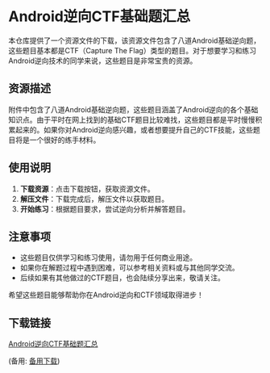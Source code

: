 # Android逆向CTF基础题汇总

本仓库提供了一个资源文件的下载，该资源文件包含了八道Android基础逆向题，这些题目基本都是CTF（Capture The Flag）类型的题目。对于想要学习和练习Android逆向技术的同学来说，这些题目是非常宝贵的资源。

## 资源描述

附件中包含了八道Android基础逆向题，这些题目涵盖了Android逆向的各个基础知识点。由于平时在网上找到的基础CTF题目比较难找，这些题目都是平时慢慢积累起来的。如果你对Android逆向感兴趣，或者想要提升自己的CTF技能，这些题目将是一个很好的练手材料。

## 使用说明

1. **下载资源**：点击下载按钮，获取资源文件。
2. **解压文件**：下载完成后，解压文件以获取题目。
3. **开始练习**：根据题目要求，尝试逆向分析并解答题目。

## 注意事项

- 这些题目仅供学习和练习使用，请勿用于任何商业用途。
- 如果你在解题过程中遇到困难，可以参考相关资料或与其他同学交流。
- 后续如果有其他做过的CTF题目，也会陆续分享出来，敬请关注。

希望这些题目能够帮助你在Android逆向和CTF领域取得进步！

## 下载链接
[Android逆向CTF基础题汇总](https://pan.quark.cn/s/ea560b227518) 

(备用: [备用下载](https://pan.baidu.com/s/1ZFFvRPLUbJ6n6mSj2Ncx4g?pwd=1234))

